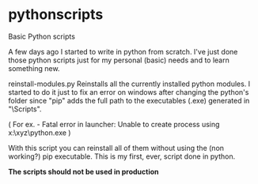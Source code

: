 # pythonscripts
Basic Python scripts

A few days ago I started to write in python from scratch.
I've just done those python scripts just for my personal (basic) needs and to learn something new.

reinstall-modules.py
Reinstalls all the currently installed python modules.
I started to do it just to fix an error on windows after changing the python's folder since "pip" adds the full path to the executables (.exe) generated in "\Scripts".

( For ex. - Fatal error in launcher: Unable to create process using x:\xyz\python.exe )

With this script you can reinstall all of them without using the (non working?) pip executable.
This is my first, ever, script done in python.


**The scripts should not be used in production**

